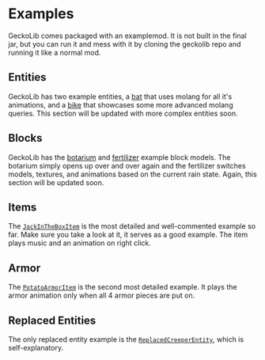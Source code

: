 # Examples
GeckoLib comes packaged with an examplemod. It is not built in the final jar, but you can run it and mess with it by cloning the geckolib repo and running it like a normal mod.

## Entities
GeckoLib has two example entities, a [bat](https://github.com/bernie-g/geckolib/blob/develop/src/main/java/software/bernie/example/entity/GeoExampleEntity.java) that uses molang for all it's animations, and a [bike](https://github.com/bernie-g/geckolib/blob/develop/src/main/java/software/bernie/example/entity/BikeEntity.java) that showcases some more advanced molang queries. This section will be updated with more complex entities soon.


## Blocks
GeckoLib has the [botarium](https://github.com/bernie-g/geckolib/blob/develop/src/main/java/software/bernie/example/block/tile/BotariumTileEntity.java) and [fertilizer](https://github.com/bernie-g/geckolib/blob/develop/src/main/java/software/bernie/example/block/tile/FertilizerTileEntity.java) example block models. The botarium simply opens up over and over again and the fertilizer switches models, textures, and animations based on the current rain state. Again, this section will be updated soon.


## Items
The [`JackInTheBoxItem`](https://github.com/bernie-g/geckolib/blob/develop/src/main/java/software/bernie/example/item/JackInTheBoxItem.java) is the most detailed and well-commented example so far. Make sure you take a look at it, it serves as a good example. The item plays music and an animation on right click.


## Armor
The [`PotatoArmorItem`](https://github.com/bernie-g/geckolib/blob/develop/src/main/java/software/bernie/example/item/PotatoArmorItem.java) is the second most detailed example. It plays the armor animation only when all 4 armor pieces are put on.


## Replaced Entities
The only replaced entity example is the [`ReplacedCreeperEntity`](https://github.com/bernie-g/geckolib/blob/develop/src/main/java/software/bernie/example/entity/ReplacedCreeperEntity.java), which is self-explanatory.